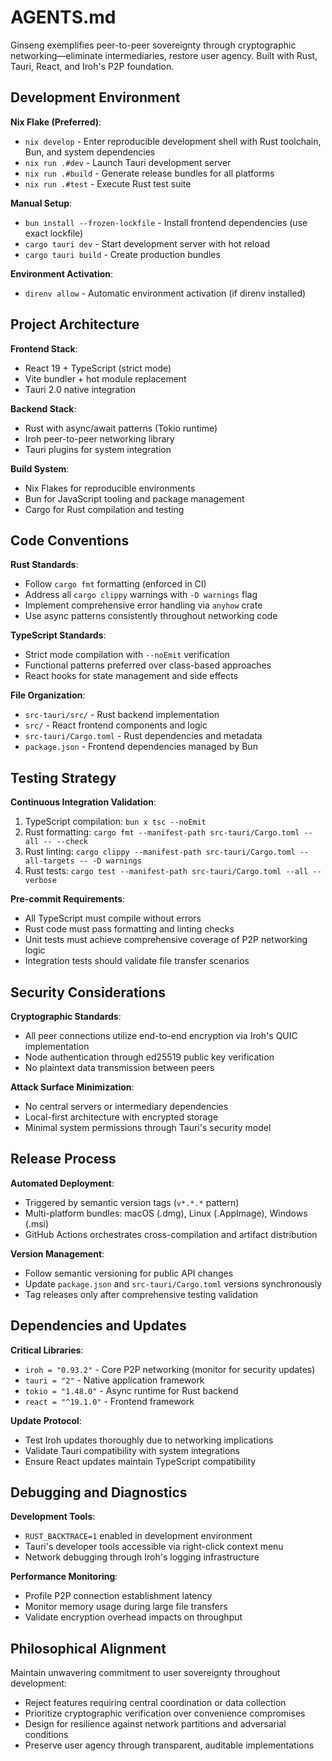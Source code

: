 # AGENTS.md

Ginseng exemplifies peer-to-peer sovereignty through cryptographic networking—eliminate intermediaries, restore user agency. Built with Rust, Tauri, React, and Iroh's P2P foundation.

## Development Environment

**Nix Flake (Preferred)**:
- `nix develop` - Enter reproducible development shell with Rust toolchain, Bun, and system dependencies
- `nix run .#dev` - Launch Tauri development server
- `nix run .#build` - Generate release bundles for all platforms
- `nix run .#test` - Execute Rust test suite

**Manual Setup**:
- `bun install --frozen-lockfile` - Install frontend dependencies (use exact lockfile)
- `cargo tauri dev` - Start development server with hot reload
- `cargo tauri build` - Create production bundles

**Environment Activation**:
- `direnv allow` - Automatic environment activation (if direnv installed)

## Project Architecture

**Frontend Stack**:
- React 19 + TypeScript (strict mode)
- Vite bundler + hot module replacement
- Tauri 2.0 native integration

**Backend Stack**:
- Rust with async/await patterns (Tokio runtime)
- Iroh peer-to-peer networking library
- Tauri plugins for system integration

**Build System**:
- Nix Flakes for reproducible environments
- Bun for JavaScript tooling and package management
- Cargo for Rust compilation and testing

## Code Conventions

**Rust Standards**:
- Follow `cargo fmt` formatting (enforced in CI)
- Address all `cargo clippy` warnings with `-D warnings` flag
- Implement comprehensive error handling via `anyhow` crate
- Use async patterns consistently throughout networking code

**TypeScript Standards**:
- Strict mode compilation with `--noEmit` verification
- Functional patterns preferred over class-based approaches
- React hooks for state management and side effects

**File Organization**:
- `src-tauri/src/` - Rust backend implementation
- `src/` - React frontend components and logic
- `src-tauri/Cargo.toml` - Rust dependencies and metadata
- `package.json` - Frontend dependencies managed by Bun

## Testing Strategy

**Continuous Integration Validation**:
1. TypeScript compilation: `bun x tsc --noEmit`
2. Rust formatting: `cargo fmt --manifest-path src-tauri/Cargo.toml --all -- --check`
3. Rust linting: `cargo clippy --manifest-path src-tauri/Cargo.toml --all-targets -- -D warnings`
4. Rust tests: `cargo test --manifest-path src-tauri/Cargo.toml --all --verbose`

**Pre-commit Requirements**:
- All TypeScript must compile without errors
- Rust code must pass formatting and linting checks
- Unit tests must achieve comprehensive coverage of P2P networking logic
- Integration tests should validate file transfer scenarios

## Security Considerations

**Cryptographic Standards**:
- All peer connections utilize end-to-end encryption via Iroh's QUIC implementation
- Node authentication through ed25519 public key verification
- No plaintext data transmission between peers

**Attack Surface Minimization**:
- No central servers or intermediary dependencies
- Local-first architecture with encrypted storage
- Minimal system permissions through Tauri's security model

## Release Process

**Automated Deployment**:
- Triggered by semantic version tags (`v*.*.*` pattern)
- Multi-platform bundles: macOS (.dmg), Linux (.AppImage), Windows (.msi)
- GitHub Actions orchestrates cross-compilation and artifact distribution

**Version Management**:
- Follow semantic versioning for public API changes
- Update `package.json` and `src-tauri/Cargo.toml` versions synchronously
- Tag releases only after comprehensive testing validation

## Dependencies and Updates

**Critical Libraries**:
- `iroh = "0.93.2"` - Core P2P networking (monitor for security updates)
- `tauri = "2"` - Native application framework
- `tokio = "1.48.0"` - Async runtime for Rust backend
- `react = "^19.1.0"` - Frontend framework

**Update Protocol**:
- Test Iroh updates thoroughly due to networking implications
- Validate Tauri compatibility with system integrations
- Ensure React updates maintain TypeScript compatibility

## Debugging and Diagnostics

**Development Tools**:
- `RUST_BACKTRACE=1` enabled in development environment
- Tauri's developer tools accessible via right-click context menu
- Network debugging through Iroh's logging infrastructure

**Performance Monitoring**:
- Profile P2P connection establishment latency
- Monitor memory usage during large file transfers
- Validate encryption overhead impacts on throughput

## Philosophical Alignment

Maintain unwavering commitment to user sovereignty throughout development:
- Reject features requiring central coordination or data collection
- Prioritize cryptographic verification over convenience compromises  
- Design for resilience against network partitions and adversarial conditions
- Preserve user agency through transparent, auditable implementations